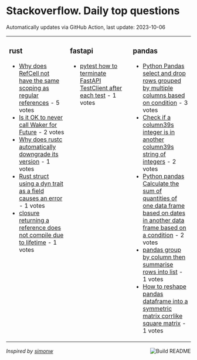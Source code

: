# Stackoverflow. Daily top questions 

Automatically updates via GitHub Action, last update: <!-- date starts -->2023-10-06<!-- date ends -->


<table><tr><td valign="top" width="33%">

### rust
<!-- rust starts -->
* [Why does RefCell not have the same scoping as regular references](https://stackoverflow.com/questions/77241313/why-does-refcell-not-have-the-same-scoping-as-regular-references) - 5 votes
* [Is it OK to never call Waker for Future](https://stackoverflow.com/questions/77238848/is-it-ok-to-never-call-waker-for-future) - 2 votes
* [Why does rustc automatically downgrade its version](https://stackoverflow.com/questions/77245065/why-does-rustc-automatically-downgrade-its-version) - 1 votes
* [Rust struct using a dyn trait as a field causes an error](https://stackoverflow.com/questions/77234172/rust-struct-using-a-dyn-trait-as-a-field-causes-an-error) - 1 votes
* [closure returning a reference does not compile due to lifetime](https://stackoverflow.com/questions/77238397/closure-returning-a-reference-does-not-compile-due-to-lifetime) - 1 votes
<!-- rust ends -->
</td><td valign="top" width="34%">


### fastapi
<!-- fastapi starts -->
* [pytest how to terminate FastAPI TestClient after each test](https://stackoverflow.com/questions/77242474/pytest-how-to-terminate-fastapi-testclient-after-each-test) - 1 votes
<!-- fastapi ends -->
</td><td valign="top" width="34%">


### pandas
<!-- pandas starts -->
* [Python Pandas select and drop rows grouped by multiple columns based on condition](https://stackoverflow.com/questions/77240340/python-pandas-select-and-drop-rows-grouped-by-multiple-columns-based-on-conditi) - 3 votes
* [Check if a column39s integer is in another column39s string of integers](https://stackoverflow.com/questions/77235156/check-if-a-columns-integer-is-in-another-columns-string-of-integers) - 2 votes
* [Python pandas Calculate the sum of quantities of one data frame based on dates in another data frame based on a condition](https://stackoverflow.com/questions/77244627/python-pandas-calculate-the-sum-of-quantities-of-one-data-frame-based-on-dates) - 2 votes
* [pandas group by column then summarise rows into list](https://stackoverflow.com/questions/77243815/pandas-group-by-column-then-summarise-rows-into-list) - 1 votes
* [How to reshape pandas dataframe into a symmetric matrix corrlike square matrix](https://stackoverflow.com/questions/77242993/how-to-reshape-pandas-dataframe-into-a-symmetric-matrix-corr-like-square-matrix) - 1 votes
<!-- pandas ends -->
</td></tr></table>

<a href="https://github.com/hp0404/hp0404/actions"><img src="https://github.com/hp0404/hp0404/workflows/Build%20README/badge.svg" align="right" alt="Build README"></a> <p>*Inspired by  [simonw](https://github.com/simonw/simonw)*</p>
